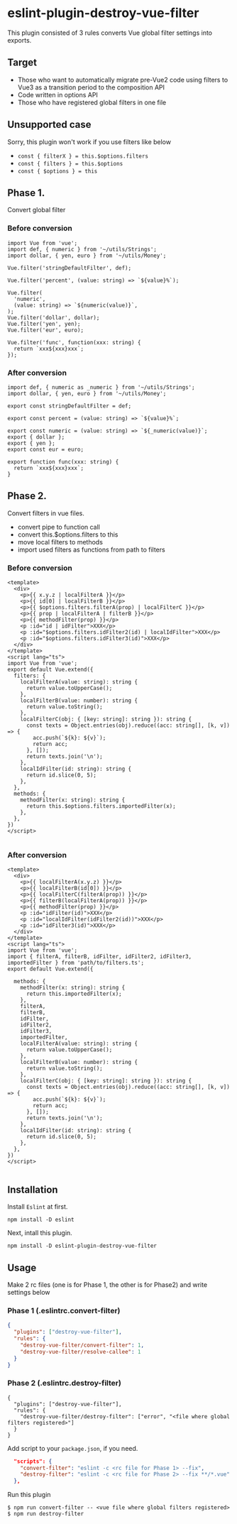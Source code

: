 # eslint-plugin-destroy-vue-filter

This plugin consisted of 3 rules converts Vue global filter settings into exports.

## Target
- Those who want to automatically migrate pre-Vue2 code using filters to Vue3 as a transition period to the composition API
- Code written in options API
- Those who have registered global filters in one file

## Unsupported case
Sorry, this plugin won't work if you use filters like below

- `const { filterX } = this.$options.filters`
- `const { filters } = this.$options`
- `const { $options } = this`

## Phase 1.
Convert global filter 

### Before conversion
```vue
import Vue from 'vue';
import def, { numeric } from '~/utils/Strings';
import dollar, { yen, euro } from '~/utils/Money';

Vue.filter('stringDefaultFilter', def);

Vue.filter('percent', (value: string) => `${value}%`);

Vue.filter(
  'numeric',
  (value: string) => `${numeric(value)}`,
);
Vue.filter('dollar', dollar);
Vue.filter('yen', yen);
Vue.filter('eur', euro);

Vue.filter('func', function(xxx: string) {
  return `xxx${xxx}xxx`;
});
```

### After conversion
```vue
import def, { numeric as _numeric } from '~/utils/Strings';
import dollar, { yen, euro } from '~/utils/Money';

export const stringDefaultFilter = def;

export const percent = (value: string) => `${value}%`;

export const numeric = (value: string) => `${_numeric(value)}`;
export { dollar };
export { yen };
export const eur = euro;

export function func(xxx: string) {
  return `xxx${xxx}xxx`;
}
```

## Phase 2.
Convert filters in vue files.
- convert pipe to function call
- convert this.$options.filters to this
- move local filters to methods
- import used filters as functions from path to filters

### Before conversion
```vue
<template>
  <div>
    <p>{{ x.y.z | localFilterA }}</p>
    <p>{{ id[0] | localFilterB }}</p>
    <p>{{ $options.filters.filterA(prop) | localFilterC }}</p>
    <p>{{ prop | localFilterA | filterB }}</p>
    <p>{{ methodFilter(prop) }}</p>
    <p :id="id | idFilter">XXX</p>
    <p :id="$options.filters.idFilter2(id) | localIdFilter">XXX</p>
    <p :id="$options.filters.idFilter3(id)">XXX</p>
  </div>
</template>
<script lang="ts">
import Vue from 'vue';
export default Vue.extend({
  filters: {
    localFilterA(value: string): string {
      return value.toUpperCase();
    },
    localFilterB(value: number): string {
      return value.toString();
    },
    localFilterC(obj: { [key: string]: string }): string {
      const texts = Object.entries(obj).reduce((acc: string[], [k, v]) => {
        acc.push(`${k}: ${v}`);
        return acc;
      }, []);
      return texts.join('\n');
    },
    localIdFilter(id: string): string {
      return id.slice(0, 5);
    },
  },
  methods: {
    methodFilter(x: string): string {
      return this.$options.filters.importedFilter(x);
    },
  },
})
</script>


```

### After conversion
```vue
<template>
  <div>
    <p>{{ localFilterA(x.y.z) }}</p>
    <p>{{ localFilterB(id[0]) }}</p>
    <p>{{ localFilterC(filterA(prop)) }}</p>
    <p>{{ filterB(localFilterA(prop)) }}</p>
    <p>{{ methodFilter(prop) }}</p>
    <p :id="idFilter(id)">XXX</p>
    <p :id="localIdFilter(idFilter2(id))">XXX</p>
    <p :id="idFilter3(id)">XXX</p>
  </div>
</template>
<script lang="ts">
import Vue from 'vue';
import { filterA, filterB, idFilter, idFilter2, idFilter3, importedFilter } from 'path/to/filters.ts';
export default Vue.extend({
  
  methods: {
    methodFilter(x: string): string {
      return this.importedFilter(x);
    },
    filterA,
    filterB,
    idFilter,
    idFilter2,
    idFilter3,
    importedFilter,
    localFilterA(value: string): string {
      return value.toUpperCase();
    },
    localFilterB(value: number): string {
      return value.toString();
    },
    localFilterC(obj: { [key: string]: string }): string {
      const texts = Object.entries(obj).reduce((acc: string[], [k, v]) => {
        acc.push(`${k}: ${v}`);
        return acc;
      }, []);
      return texts.join('\n');
    },
    localIdFilter(id: string): string {
      return id.slice(0, 5);
    },
  },
})
</script>


```

## Installation

Install `Eslint` at first.
```shell
npm install -D eslint
```

Next, intall this plugin.
```shell
npm install -D eslint-plugin-destroy-vue-filter
```

## Usage
Make 2 rc files (one is for Phase 1, the other is for Phase2) and write settings below

### Phase 1 (.eslintrc.convert-filter)

```json
{
  "plugins": ["destroy-vue-filter"],
  "rules": {
    "destroy-vue-filter/convert-filter": 1,
    "destroy-vue-filter/resolve-callee": 1
  }
}
```

### Phase 2 (.eslintrc.destroy-filter)
```
{
  "plugins": ["destroy-vue-filter"],
  "rules": {
    "destroy-vue-filter/destroy-filter": ["error", "<file where global filters registered>"]
  }
}
```

Add script to your `package.json`, if you need.
```json
  "scripts": {
    "convert-filter": "eslint -c <rc file for Phase 1> --fix",
    "destroy-filter": "eslint -c <rc file for Phase 2> --fix **/*.vue"
  },
```

Run this plugin
```shell
$ npm run convert-filter -- <vue file where global filters registered>
$ npm run destroy-filter
```

